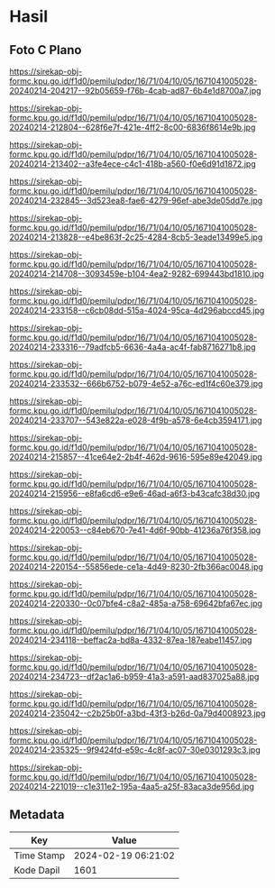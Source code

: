 # Hasil

## Foto C Plano

https://sirekap-obj-formc.kpu.go.id/f1d0/pemilu/pdpr/16/71/04/10/05/1671041005028-20240214-204217--92b05659-f76b-4cab-ad87-6b4e1d8700a7.jpg

https://sirekap-obj-formc.kpu.go.id/f1d0/pemilu/pdpr/16/71/04/10/05/1671041005028-20240214-212804--628f6e7f-421e-4ff2-8c00-6836f8614e9b.jpg

https://sirekap-obj-formc.kpu.go.id/f1d0/pemilu/pdpr/16/71/04/10/05/1671041005028-20240214-213402--a3fe4ece-c4c1-418b-a560-f0e6d91d1872.jpg

https://sirekap-obj-formc.kpu.go.id/f1d0/pemilu/pdpr/16/71/04/10/05/1671041005028-20240214-232845--3d523ea8-fae6-4279-96ef-abe3de05dd7e.jpg

https://sirekap-obj-formc.kpu.go.id/f1d0/pemilu/pdpr/16/71/04/10/05/1671041005028-20240214-213828--e4be863f-2c25-4284-8cb5-3eade13499e5.jpg

https://sirekap-obj-formc.kpu.go.id/f1d0/pemilu/pdpr/16/71/04/10/05/1671041005028-20240214-214708--3093459e-b104-4ea2-9282-699443bd1810.jpg

https://sirekap-obj-formc.kpu.go.id/f1d0/pemilu/pdpr/16/71/04/10/05/1671041005028-20240214-233158--c6cb08dd-515a-4024-95ca-4d296abccd45.jpg

https://sirekap-obj-formc.kpu.go.id/f1d0/pemilu/pdpr/16/71/04/10/05/1671041005028-20240214-233316--79adfcb5-6636-4a4a-ac4f-fab8716271b8.jpg

https://sirekap-obj-formc.kpu.go.id/f1d0/pemilu/pdpr/16/71/04/10/05/1671041005028-20240214-233532--666b6752-b079-4e52-a76c-ed1f4c60e379.jpg

https://sirekap-obj-formc.kpu.go.id/f1d0/pemilu/pdpr/16/71/04/10/05/1671041005028-20240214-233707--543e822a-e028-4f9b-a578-6e4cb3594171.jpg

https://sirekap-obj-formc.kpu.go.id/f1d0/pemilu/pdpr/16/71/04/10/05/1671041005028-20240214-215857--41ce64e2-2b4f-462d-9616-595e89e42049.jpg

https://sirekap-obj-formc.kpu.go.id/f1d0/pemilu/pdpr/16/71/04/10/05/1671041005028-20240214-215956--e8fa6cd6-e9e6-46ad-a6f3-b43cafc38d30.jpg

https://sirekap-obj-formc.kpu.go.id/f1d0/pemilu/pdpr/16/71/04/10/05/1671041005028-20240214-220053--c84eb670-7e41-4d6f-90bb-41236a76f358.jpg

https://sirekap-obj-formc.kpu.go.id/f1d0/pemilu/pdpr/16/71/04/10/05/1671041005028-20240214-220154--55856ede-ce1a-4d49-8230-2fb366ac0048.jpg

https://sirekap-obj-formc.kpu.go.id/f1d0/pemilu/pdpr/16/71/04/10/05/1671041005028-20240214-220330--0c07bfe4-c8a2-485a-a758-69642bfa67ec.jpg

https://sirekap-obj-formc.kpu.go.id/f1d0/pemilu/pdpr/16/71/04/10/05/1671041005028-20240214-234118--beffac2a-bd8a-4332-87ea-187eabe11457.jpg

https://sirekap-obj-formc.kpu.go.id/f1d0/pemilu/pdpr/16/71/04/10/05/1671041005028-20240214-234723--df2ac1a6-b959-41a3-a591-aad837025a88.jpg

https://sirekap-obj-formc.kpu.go.id/f1d0/pemilu/pdpr/16/71/04/10/05/1671041005028-20240214-235042--c2b25b0f-a3bd-43f3-b26d-0a79d4008923.jpg

https://sirekap-obj-formc.kpu.go.id/f1d0/pemilu/pdpr/16/71/04/10/05/1671041005028-20240214-235325--9f9424fd-e59c-4c8f-ac07-30e0301293c3.jpg

https://sirekap-obj-formc.kpu.go.id/f1d0/pemilu/pdpr/16/71/04/10/05/1671041005028-20240214-221019--c1e311e2-195a-4aa5-a25f-83aca3de956d.jpg


## Metadata

| Key        | Value               |
| ---------- | ------------------- |
| Time Stamp | 2024-02-19 06:21:02 |
| Kode Dapil | 1601                |



